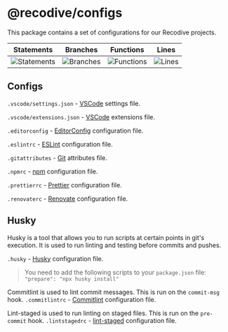 # @recodive/configs

This package contains a set of configurations for our Recodive projects.

| Statements                  | Branches                | Functions                 | Lines             |
| --------------------------- | ----------------------- | ------------------------- | ----------------- |
| ![Statements](https://img.shields.io/badge/statements-100%25-brightgreen.svg?style=flat&logo=vitest) | ![Branches](https://img.shields.io/badge/branches-100%25-brightgreen.svg?style=flat&logo=vitest) | ![Functions](https://img.shields.io/badge/functions-100%25-brightgreen.svg?style=flat&logo=vitest) | ![Lines](https://img.shields.io/badge/lines-100%25-brightgreen.svg?style=flat&logo=vitest) |

## Configs

`.vscode/settings.json` - [VSCode](https://code.visualstudio.com/) settings file.

`.vscode/extensions.json` - [VSCode](https://code.visualstudio.com/) extensions file.

`.editorconfig` - [EditorConfig](https://editorconfig.org/) configuration file.

`.eslintrc` - [ESLint](https://eslint.org/) configuration file.

`.gitattributes` - [Git](https://git-scm.com/) attributes file.

`.npmrc` - [npm](https://www.npmjs.com/) configuration file.

`.prettierrc` - [Prettier](https://prettier.io/) configuration file.

`.renovaterc` - [Renovate](https://renovatebot.com/) configuration file.

## Husky

Husky is a tool that allows you to run scripts at certain points in git's execution. It is used to run linting and testing before commits and pushes.

`.husky` - [Husky](https://typicode.github.io/husky/#/) configuration file.

> You need to add the following scripts to your `package.json` file:
> `"prepare": "npx husky install"`

Commitlint is used to lint commit messages. This is run on the `commit-msg` hook.
`.commitlintrc` - [Commitlint](https://commitlint.js.org/#/) configuration file.

Lint-staged is used to run linting on staged files. This is run on the `pre-commit` hook.
`.lintstagedrc` - [lint-staged](https://github.com/okonet/lint-staged) configuration file.
